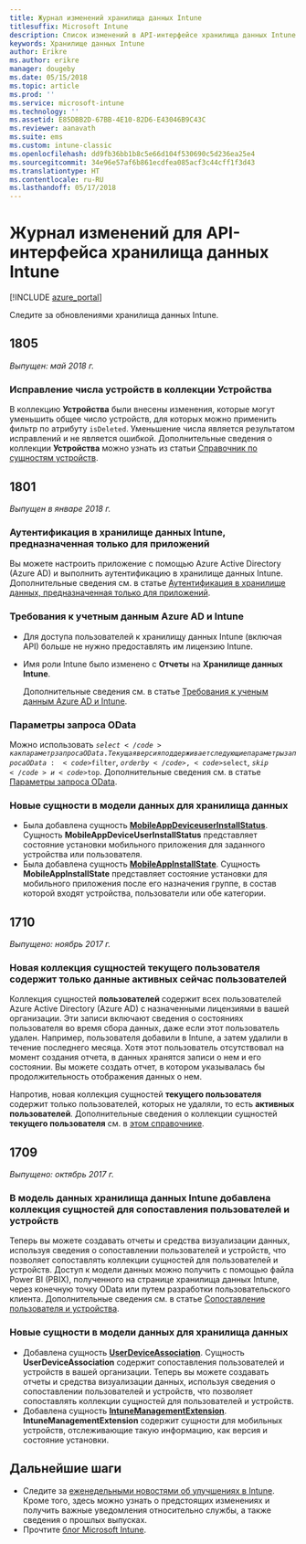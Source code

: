 ```yaml
---
title: Журнал изменений хранилища данных Intune
titlesuffix: Microsoft Intune
description: Список изменений в API-интерфейсе хранилища данных Intune.
keywords: Хранилище данных Intune
author: Erikre
ms.author: erikre
manager: dougeby
ms.date: 05/15/2018
ms.topic: article
ms.prod: ''
ms.service: microsoft-intune
ms.technology: ''
ms.assetid: E85DBB2D-67BB-4E10-82D6-E43046B9C43C
ms.reviewer: aanavath
ms.suite: ems
ms.custom: intune-classic
ms.openlocfilehash: dd9fb36bb1b8c5e66d104f530690c5d236ea25e4
ms.sourcegitcommit: 34e96e57af6b861ecdfea085acf3c44cff1f3d43
ms.translationtype: HT
ms.contentlocale: ru-RU
ms.lasthandoff: 05/17/2018
---
```

# <a name="change-log-for-the-intune-data-warehouse-api"></a>Журнал изменений для API-интерфейса хранилища данных Intune

[!INCLUDE [azure_portal](./includes/azure_portal.md)]

Следите за обновлениями хранилища данных Intune.

## <a name="1805"></a>1805
_Выпущен: май 2018 г._

### <a name="correction-to-device-count-in-devices-collection"></a>Исправление числа устройств в коллекции **Устройства** 

В коллекцию **Устройства** были внесены изменения, которые могут уменьшить общее число устройств, для которых можно применить фильтр по атрибуту `isDeleted`. Уменьшение числа является результатом исправлений и не является ошибкой. Дополнительные сведения о коллекции **Устройства** можно узнать из статьи [Справочник по сущностям устройств](reports-ref-devices.md). 


## <a name="1801"></a>1801
_Выпущен в январе 2018 г._

### <a name="intune-data-warehouse-application-only-authentication----1867540---"></a>Аутентификация в хранилище данных Intune, предназначенная только для приложений <!-- 1867540 -->

Вы можете настроить приложение с помощью Azure Active Directory (Azure AD) и выполнить аутентификацию в хранилище данных Intune. Дополнительные сведения см. в статье [Аутентификация в хранилище данных, предназначенная только для приложений](data-warehouse-app-only-auth.md).

### <a name="azure-ad-and-intune-credential-requirements----2077525---"></a>Требования к учетным данным Azure AD и Intune <!-- 2077525 -->

- Для доступа пользователей к хранилищу данных Intune (включая API) больше не нужно предоставлять им лицензию Intune.
- Имя роли Intune было изменено с **Отчеты** на **Хранилище данных Intune**. 

    Дополнительные сведения см. в статье [Требования к ученым данным Azure AD и Intune](reports-api-url.md#azure-ad-and-intune-credential-requirements).

### <a name="odata-query-options----2077711---"></a>Параметры запроса OData <!-- 2077711 -->

Можно использовать <code>$select</code> как параметр запроса OData. Текущая версия поддерживает следующие параметры запроса OData: <code>$filter</code>, <code>$orderby</code>, <code>$select</code>, <code>$skip</code> и <code>$top</code>. Дополнительные сведения см. в статье [Параметры запроса OData](reports-api-url.md#odata-query-options).

### <a name="new-entities-in-the-in-data-warehouse-data-model----2077804---"></a>Новые сущности в модели данных для хранилища данных <!-- 2077804 -->

 - Была добавлена сущность [**MobileAppDeviceuserInstallStatus**](reports-ref-application.md#mobileappdeviceuserinstallstatus). Сущность **MobileAppDeviceUserInstallStatus** представляет состояние установки мобильного приложения для заданного устройства или пользователя.
 - Была добавлена сущность [**MobileAppInstallState**](reports-ref-application.md#mobileappinstallstate). Сущность **MobileAppInstallState** представляет состояние установки для мобильного приложения после его назначения группе, в состав которой входят устройства, пользователи или обе категории. 

## <a name="1710"></a>1710
_Выпущено: ноябрь 2017 г._

### <a name="a-new-entity-collection-named-current-user-is-limited-to-currently-active-user-data----1544273---"></a>Новая коллекция сущностей текущего пользователя содержит только данные активных сейчас пользователей <!-- 1544273 -->

Коллекция сущностей **пользователей** содержит всех пользователей Azure Active Directory (Azure AD) с назначенными лицензиями в вашей организации. Эти записи включают сведения о состояниях пользователя во время сбора данных, даже если этот пользователь удален. Например, пользователя добавили в Intune, а затем удалили в течение последнего месяца. Хотя этот пользователь отсутствовал на момент создания отчета, в данных хранятся записи о нем и его состоянии. Вы можете создать отчет, в котором указывалась бы продолжительность отображения данных о нем.

Напротив, новая коллекция сущностей **текущего пользователя** содержит только пользователей, которых не удаляли, то есть **активных пользователей**. Дополнительные сведения о коллекции сущностей **текущего пользователя**  см. в [этом справочнике](reports-ref-current-user.md).

## <a name="1709"></a>1709
_Выпущено: октябрь 2017 г._

### <a name="user-device-association-entity-collection-added-to-intune-data-warehouse-data-model----1187917---"></a>В модель данных хранилища данных Intune добавлена коллекция сущностей для сопоставления пользователей и устройств <!-- 1187917 -->

Теперь вы можете создавать отчеты и средства визуализации данных, используя сведения о сопоставлении пользователей и устройств, что позволяет сопоставлять коллекции сущностей для пользователей и устройств. Доступ к модели данных можно получить с помощью файла Power BI (PBIX), полученного на странице хранилища данных Intune, через конечную точку OData или путем разработки пользовательского клиента. Дополнительные сведения см. в статье [Сопоставление пользователя и устройства](reports-ref-user-device.md).

### <a name="new-entities-in-the-in-data-warehouse-data-model----1479526--------"></a>Новые сущности в модели данных для хранилища данных <!-- 1479526 --><!-- -->

 - Добавлена сущность [**UserDeviceAssociation**](reports-ref-user-device.md). Сущность **UserDeviceAssociation** содержит сопоставления пользователей и устройств в вашей организации. Теперь вы можете создавать отчеты и средства визуализации данных, используя сведения о сопоставлении пользователей и устройств, что позволяет сопоставлять коллекции сущностей для пользователей и устройств.  
 - Добавлена сущность [**IntuneManagementExtension**](reports-ref-intunemanagementextension.md). **IntuneManagementExtension** содержит сущности для мобильных устройств, отслеживающие такую информацию, как версия и состояние установки.

## <a name="next-steps"></a>Дальнейшие шаги
 - Следите за [еженедельными новостями об улучшениях в Intune](whats-new.md). Кроме того, здесь можно узнать о предстоящих изменениях и получить важные уведомления относительно службы, а также сведения о прошлых выпусках.
 - Прочтите [блог Microsoft Intune](http://go.microsoft.com/fwlink/?LinkID=273882).
